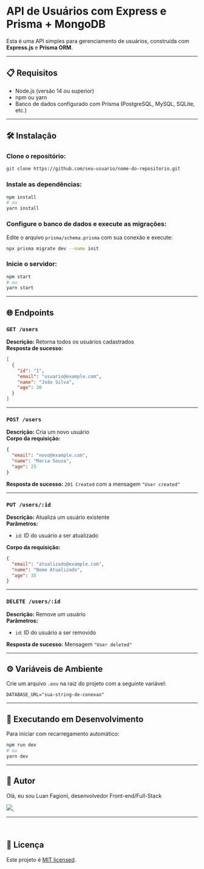 # API de Usuários com Express e Prisma + MongoDB

Esta é uma API simples para gerenciamento de usuários, construída com **Express.js** e **Prisma ORM**.

---

## 📋 Requisitos

- Node.js (versão 14 ou superior)  
- npm ou yarn  
- Banco de dados configurado com Prisma (PostgreSQL, MySQL, SQLite, etc.)

---

## 🛠️ Instalação

### Clone o repositório:
```bash
git clone https://github.com/seu-usuario/nome-do-repositorio.git
```

### Instale as dependências:
```bash
npm install
# ou
yarn install
```

### Configure o banco de dados e execute as migrações:
Edite o arquivo `prisma/schema.prisma` com sua conexão e execute:
```bash
npx prisma migrate dev --name init
```

### Inicie o servidor:
```bash
npm start
# ou
yarn start
```

---

## 🌐 Endpoints

### `GET /users`
**Descrição:** Retorna todos os usuários cadastrados  
**Resposta de sucesso:**
```json
[
  {
    "id": "1",
    "email": "usuario@example.com",
    "name": "João Silva",
    "age": 30
  }
]
```

---

### `POST /users`
**Descrição:** Cria um novo usuário  
**Corpo da requisição:**
```json
{
  "email": "novo@example.com",
  "name": "Maria Souza",
  "age": 25
}
```
**Resposta de sucesso:** `201 Created` com a mensagem `"User created"`

---

### `PUT /users/:id`
**Descrição:** Atualiza um usuário existente  
**Parâmetros:**  
- `id`: ID do usuário a ser atualizado  

**Corpo da requisição:**
```json
{
  "email": "atualizado@example.com",
  "name": "Nome Atualizado",
  "age": 35
}
```

---

### `DELETE /users/:id`
**Descrição:** Remove um usuário  
**Parâmetros:**  
- `id`: ID do usuário a ser removido  

**Resposta de sucesso:** Mensagem `"User deleted"`

---

## ⚙️ Variáveis de Ambiente

Crie um arquivo `.env` na raiz do projeto com a seguinte variável:

```env
DATABASE_URL="sua-string-de-conexao"
```

---

## 🚀 Executando em Desenvolvimento

Para iniciar com recarregamento automático:

```bash
npm run dev
# ou
yarn dev
```

---

## 🦸 Autor

Olá, eu sou Luan Fagioni, desenvolvedor Front-end/Full-Stack

<p>
  <a href="mailto:luanfagioni@gmail.com"><img src="https://img.shields.io/badge/Gmail-D14836?style=for-the-badge&logo=gmail&logoColor=white" target="_blank">
  <a href= "https://www.linkedin.com/in/luanfagioni/"><img alt="" src="https://img.shields.io/badge/LinkedIn-0077B5?style=for-the-badge&logo=linkedin&logoColor=white"></a>
  <a href= "https://www.instagram.com/devluanfagioni/"><img alt="" src="https://img.shields.io/badge/Instagram-E4405F?style=for-the-badge&logo=instagram&logoColor=white"></a>
  <a href= "https://www.youtube.com/@luanfagioni"><img alt="" src="https://img.shields.io/badge/YouTube-FF0000?style=for-the-badge&logo=youtube&logoColor=white"></a>
</p>

---

&nbsp;
<a id="-licença"></a>

## 📝 Licença

Este projeto é [MIT licensed](./LICENSE).
